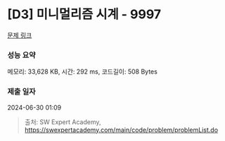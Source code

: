 # [D3] 미니멀리즘 시계 - 9997 

[문제 링크](https://swexpertacademy.com/main/code/problem/problemDetail.do?contestProbId=AXIvNBzKapEDFAXR) 

### 성능 요약

메모리: 33,628 KB, 시간: 292 ms, 코드길이: 508 Bytes

### 제출 일자

2024-06-30 01:09



> 출처: SW Expert Academy, https://swexpertacademy.com/main/code/problem/problemList.do